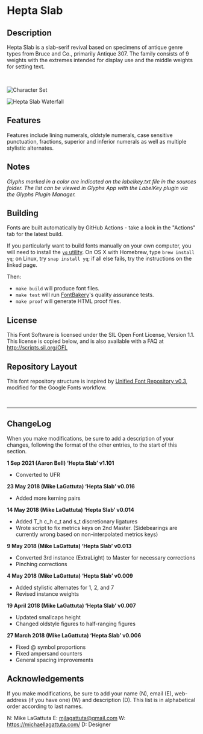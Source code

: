 # Hepta Slab

## Description
Hepta Slab is a slab-serif revival based on specimens of antique genre types from Bruce and Co., primarily Antique 307. The family consists of 9 weights with the extremes intended for display use and the middle weights for setting text.

<br/>

![Character Set](docs/images/v0.008-waterfall.svg)


![Hepta Slab Waterfall](docs/images/v0.008-charSet.svg)

## Features
Features include lining numerals, oldstyle numerals, case sensitive punctuation, fractions, superior and inferior numerals as well as multiple stylistic alternates.

## Notes
*Glyphs marked in a color are indicated on the labelkey.txt file in the sources folder. The list can be viewed in Glyphs App with the LabelKey plugin via the Glyphs Plugin Manager.*

## Building

Fonts are built automatically by GitHub Actions - take a look in the "Actions" tab for the latest build.

If you particularly want to build fonts manually on your own computer, you will need to install the [`yq` utility](https://github.com/mikefarah/yq). On OS X with Homebrew, type `brew install yq`; on Linux, try `snap install yq`; if all else fails, try the instructions on the linked page.

Then:

* `make build` will produce font files.
* `make test` will run [FontBakery](https://github.com/googlefonts/fontbakery)'s quality assurance tests.
* `make proof` will generate HTML proof files.

## License

This Font Software is licensed under the SIL Open Font License, Version 1.1.
This license is copied below, and is also available with a FAQ at
http://scripts.sil.org/OFL

## Repository Layout

This font repository structure is inspired by [Unified Font Repository v0.3](https://github.com/unified-font-repository/Unified-Font-Repository), modified for the Google Fonts workflow.


<br/>

---

## ChangeLog
When you make modifications, be sure to add a description of your changes, following the format of the other entries, to the start of this section.

**1 Sep 2021 (Aaron Bell) ‘Hepta Slab’ v1.101**
* Converted to UFR

**23 May 2018 (Mike LaGattuta) ‘Hepta Slab’ v0.016**
* Added more kerning pairs

**14 May 2018 (Mike LaGattuta) ‘Hepta Slab’ v0.014**
* Added T_h c_h c_t and s_t  discretionary ligatures
* Wrote script to fix metrics keys on 2nd Master. (Sidebearings are currently wrong based on non-interpolated metrics keys)

**9 May 2018 (Mike LaGattuta) ‘Hepta Slab’ v0.013**
* Converted 3rd instance (ExtraLight) to Master for necessary corrections
* Pinching corrections

**4 May 2018 (Mike LaGattuta) ‘Hepta Slab’ v0.009**
* Added stylistic alternates for 1, 2, and 7
* Revised instance weights

**19 April 2018 (Mike LaGattuta) ‘Hepta Slab’ v0.007**
* Updated smallcaps height
* Changed oldstyle figures to half-ranging figures

**27 March 2018 (Mike LaGattuta) ‘Hepta Slab’ v0.006**
* Fixed @ symbol proportions
* Fixed ampersand counters
* General spacing improvements

## Acknowledgements
If you make modifications, be sure to add your name (N), 
email (E), web-address (if you have one) (W) and 
description (D). This list is in alphabetical order according to last names.

N: Mike LaGattuta
E: mjlagattuta@gmail.com
W: https://michaellagattuta.com/
D: Designer


